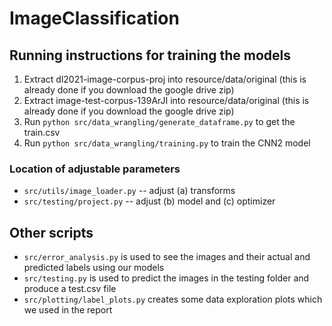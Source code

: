 # ImageClassification

## Running instructions for training the models

1. Extract dl2021-image-corpus-proj into resource/data/original (this is already done if you download the google drive zip)
1. Extract image-test-corpus-139ArJI into resource/data/original (this is already done if you download the google drive zip)
1. Run `python src/data_wrangling/generate_dataframe.py` to get the train.csv
1. Run `python src/data_wrangling/training.py` to train the CNN2 model

### Location of adjustable parameters

* `src/utils/image_loader.py` -- adjust (a) transforms
* `src/testing/project.py` -- adjust (b) model and (c) optimizer

## Other scripts

* `src/error_analysis.py` is used to see the images and their actual and predicted labels using our models
* `src/testing.py` is used to predict the images in the testing folder and produce a test.csv file
* `src/plotting/label_plots.py` creates some data exploration plots which we used in the report
